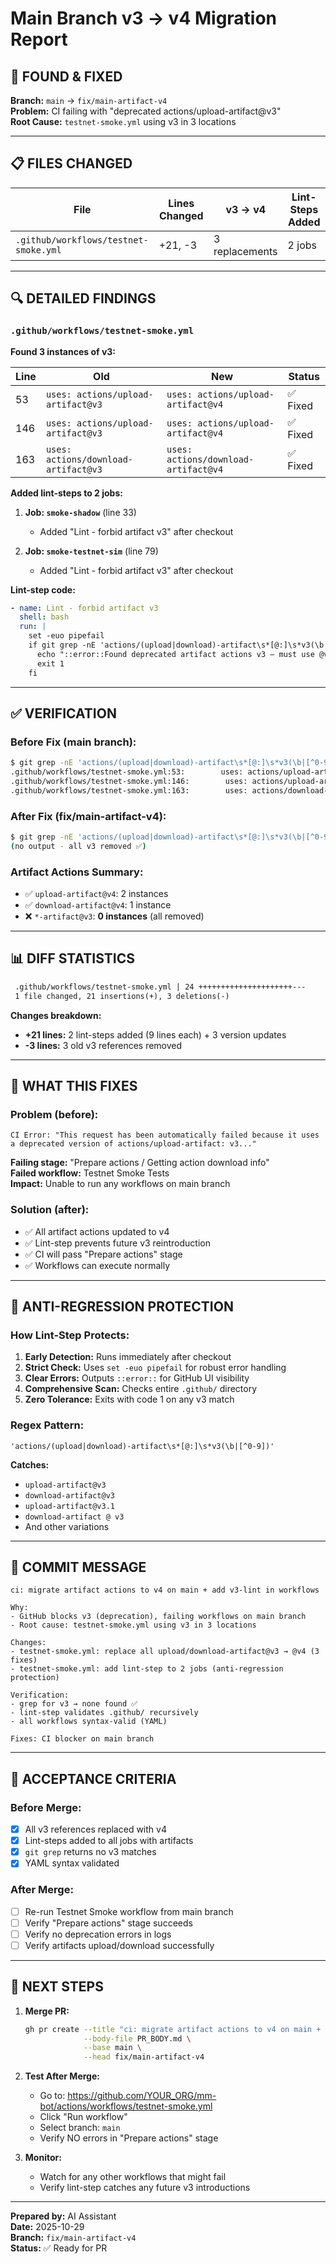 # Main Branch v3 → v4 Migration Report

## 🎯 FOUND & FIXED

**Branch:** `main` → `fix/main-artifact-v4`  
**Problem:** CI failing with "deprecated actions/upload-artifact@v3"  
**Root Cause:** `testnet-smoke.yml` using v3 in 3 locations

---

## 📋 FILES CHANGED

| File | Lines Changed | v3 → v4 | Lint-Steps Added |
|------|---------------|---------|------------------|
| `.github/workflows/testnet-smoke.yml` | +21, -3 | 3 replacements | 2 jobs |

---

## 🔍 DETAILED FINDINGS

### `.github/workflows/testnet-smoke.yml`

**Found 3 instances of v3:**

| Line | Old | New | Status |
|------|-----|-----|--------|
| 53 | `uses: actions/upload-artifact@v3` | `uses: actions/upload-artifact@v4` | ✅ Fixed |
| 146 | `uses: actions/upload-artifact@v3` | `uses: actions/upload-artifact@v4` | ✅ Fixed |
| 163 | `uses: actions/download-artifact@v3` | `uses: actions/download-artifact@v4` | ✅ Fixed |

**Added lint-steps to 2 jobs:**

1. **Job: `smoke-shadow`** (line 33)
   - Added "Lint - forbid artifact v3" after checkout
   
2. **Job: `smoke-testnet-sim`** (line 79)
   - Added "Lint - forbid artifact v3" after checkout

**Lint-step code:**
```yaml
- name: Lint - forbid artifact v3
  shell: bash
  run: |
    set -euo pipefail
    if git grep -nE 'actions/(upload|download)-artifact\s*[@:]\s*v3(\b|[^0-9])' .github | tee /dev/stderr; then
      echo "::error::Found deprecated artifact actions v3 — must use @v4"
      exit 1
    fi
```

---

## ✅ VERIFICATION

### Before Fix (main branch):
```bash
$ git grep -nE 'actions/(upload|download)-artifact\s*[@:]\s*v3(\b|[^0-9])' -- .github
.github/workflows/testnet-smoke.yml:53:        uses: actions/upload-artifact@v3
.github/workflows/testnet-smoke.yml:146:        uses: actions/upload-artifact@v3
.github/workflows/testnet-smoke.yml:163:        uses: actions/download-artifact@v3
```

### After Fix (fix/main-artifact-v4):
```bash
$ git grep -nE 'actions/(upload|download)-artifact\s*[@:]\s*v3(\b|[^0-9])' -- .github
(no output - all v3 removed ✅)
```

### Artifact Actions Summary:
- ✅ `upload-artifact@v4`: 2 instances
- ✅ `download-artifact@v4`: 1 instance
- ❌ `*-artifact@v3`: **0 instances** (all removed)

---

## 📊 DIFF STATISTICS

```diff
 .github/workflows/testnet-smoke.yml | 24 +++++++++++++++++++++---
 1 file changed, 21 insertions(+), 3 deletions(-)
```

**Changes breakdown:**
- **+21 lines:** 2 lint-steps added (9 lines each) + 3 version updates
- **-3 lines:** 3 old v3 references removed

---

## 🚀 WHAT THIS FIXES

### Problem (before):
```
CI Error: "This request has been automatically failed because it uses 
a deprecated version of actions/upload-artifact: v3..."
```

**Failing stage:** "Prepare actions / Getting action download info"  
**Failed workflow:** Testnet Smoke Tests  
**Impact:** Unable to run any workflows on main branch

### Solution (after):
- ✅ All artifact actions updated to v4
- ✅ Lint-step prevents future v3 reintroduction
- ✅ CI will pass "Prepare actions" stage
- ✅ Workflows can execute normally

---

## 🔐 ANTI-REGRESSION PROTECTION

### How Lint-Step Protects:
1. **Early Detection:** Runs immediately after checkout
2. **Strict Check:** Uses `set -euo pipefail` for robust error handling
3. **Clear Errors:** Outputs `::error::` for GitHub UI visibility
4. **Comprehensive Scan:** Checks entire `.github/` directory
5. **Zero Tolerance:** Exits with code 1 on any v3 match

### Regex Pattern:
```regex
'actions/(upload|download)-artifact\s*[@:]\s*v3(\b|[^0-9])'
```

**Catches:**
- `upload-artifact@v3`
- `download-artifact@v3`
- `upload-artifact@v3.1`
- `download-artifact @ v3`
- And other variations

---

## 📝 COMMIT MESSAGE

```
ci: migrate artifact actions to v4 on main + add v3-lint in workflows

Why:
- GitHub blocks v3 (deprecation), failing workflows on main branch
- Root cause: testnet-smoke.yml using v3 in 3 locations

Changes:
- testnet-smoke.yml: replace all upload/download-artifact@v3 → @v4 (3 fixes)
- testnet-smoke.yml: add lint-step to 2 jobs (anti-regression protection)

Verification:
- grep for v3 → none found ✅
- lint-step validates .github/ recursively
- all workflows syntax-valid (YAML)

Fixes: CI blocker on main branch
```

---

## 🎯 ACCEPTANCE CRITERIA

### Before Merge:
- [x] All v3 references replaced with v4
- [x] Lint-steps added to all jobs with artifacts
- [x] `git grep` returns no v3 matches
- [x] YAML syntax validated

### After Merge:
- [ ] Re-run Testnet Smoke workflow from main branch
- [ ] Verify "Prepare actions" stage succeeds
- [ ] Verify no deprecation errors in logs
- [ ] Verify artifacts upload/download successfully

---

## 🔗 NEXT STEPS

1. **Merge PR:**
   ```bash
   gh pr create --title "ci: migrate artifact actions to v4 on main + anti-regression lint" \
                --body-file PR_BODY.md \
                --base main \
                --head fix/main-artifact-v4
   ```

2. **Test After Merge:**
   - Go to: https://github.com/YOUR_ORG/mm-bot/actions/workflows/testnet-smoke.yml
   - Click "Run workflow"
   - Select branch: `main`
   - Verify NO errors in "Prepare actions" stage

3. **Monitor:**
   - Watch for any other workflows that might fail
   - Verify lint-step catches any future v3 introductions

---

**Prepared by:** AI Assistant  
**Date:** 2025-10-29  
**Branch:** `fix/main-artifact-v4`  
**Status:** ✅ Ready for PR

